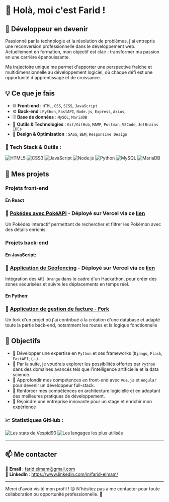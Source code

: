 # 👋 Holà, moi c'est Farid !

## 🚀 Développeur en devenir

Passionné par la technologie et la résolution de problèmes, j'ai entrepris une reconversion professionnelle dans le développement web. Actuellement en formation, mon objectif est clair : transformer ma passion en une carrière épanouissante.

Ma trajectoire unique me permet d'apporter une perspective fraîche et multidimensionnelle au développement logiciel, où chaque défi est une opportunité d'apprentissage et de croissance.

## 💡 Ce que je fais

- 🌐 **Front-end** : `HTML`, `CSS`, `SCSS`, `JavaScript`
- ⚙️ **Back-end** : `Python`, `FastAPI`, `Node.js`, `Express`, `Axios`, 
- 🗄️ **Base de données** : `MySQL`, `MariaDB`
- 🔧 **Outils & Technologies** : `Git/GitHub`, `MAMP`, `Postman`, `VSCode`, `JetBrains IDEs`
- 🎨 **Design & Optimisation** : `SASS`, `BEM`, `Responsive Design`

### 🚀 Tech Stack & Outils :
![HTML5](https://img.shields.io/badge/HTML5-%23E34F26.svg?style=for-the-badge&logo=html5&logoColor=white)
![CSS3](https://img.shields.io/badge/CSS3-%231572B6.svg?style=for-the-badge&logo=css3&logoColor=white)
![JavaScript](https://img.shields.io/badge/JavaScript-%23F7DF1E.svg?style=for-the-badge&logo=javascript&logoColor=black)
![Node.js](https://img.shields.io/badge/Node.js-%2343853D.svg?style=for-the-badge&logo=nodedotjs&logoColor=white)
![Python](https://img.shields.io/badge/Python-%233776AB.svg?style=for-the-badge&logo=python&logoColor=white)
![MySQL](https://img.shields.io/badge/MySQL-%2300f.svg?style=for-the-badge&logo=mysql&logoColor=white)
![MariaDB](https://img.shields.io/badge/MariaDB-%234B92DB.svg?style=for-the-badge&logo=mariadb&logoColor=white)


## 📌 Mes projets
### Projets front-end
#### En React
### 🔹 [Pokédex avec PokéAPI](https://github.com/Vespid90/pokedex-react) - Déployé sur Vercel via ce [lien](https://pokedex-react-amber-xi.vercel.app/)
Un Pokédex interactif permettant de rechercher et filtrer les Pokémon avec des détails enrichis.


### Projets back-end
#### En JavaScript:
### 🔹 [Application de Géofencing](https://github.com/Vespid90/Hackathon-orange) - Déployé sur Vercel via ce [lien](https://hackathon-orange.vercel.app/)
Intégration des `API Orange` dans le cadre d'un Hackathon, pour créer des zones sécurisées et suivre les déplacements en temps réel.

#### En Python:
### 🔹 [Application de gestion de facture - Fork](https://github.com/Vespid90/COGIP-Project/tree/main)
Un fork d'un projet où j'ai contribué à la création d'une database et adapté toute la partie back-end, notamment les routes et la logique fonctionnelle

## 🎯 Objectifs

- :snake: Développer une expertise en `Python` et ses frameworks (`Django`, `Flask`, `FastAPI`, (...).
- :robot: Par la suite, je voudrais explorer les possibilités offertes par `Python` dans des domaines avancés tels que l'intelligence artificielle et la data science.
- :rocket: Approfondir mes compétences en front-end avec `Vue.js` et `Angular` pour devenir un développeur full-stack.
- :construction:  Renforcer mes compétences en architecture logicielle et en adoptant des meilleures pratiques de développement.
- 🎯 Rejoindre une entreprise innovante pour un stage et enrichir mon expérience


### 📈 Statistiques GitHub :
![Les stats de Vespid90](https://github-readme-stats.vercel.app/api?username=Vespid90&show_icons=true&theme=radical)
![Les langages les plus utilisés](https://github-readme-stats.vercel.app/api/top-langs/?username=Vespid90&layout=compact&theme=radical)

---

## 📫 Me contacter

📧 **Email** : farid.elmam@gmail.com  
💼 **LinkedIn** : https://www.linkedin.com/in/farid-elmam/  

---

Merci d'avoir visité mon profil ! 😊 N'hésitez pas à me contacter pour toute collaboration ou opportunité professionnelle. 🚀

